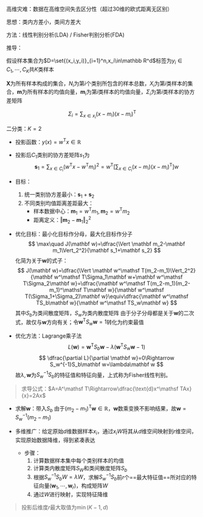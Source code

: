 高维灾难：数据在高维空间失去区分性（超过30维的欧式距离无区别）

思想：类内方差小，类间方差大

方法：线性判别分析(LDA) / Fisher判别分析(FDA)

推导：

假设样本集合为$D=\set{(x_i,y_i)}_{i=1}^n,x_i\in\mathbb R^d$标签为$y_i\in{C_1,\cdots,C_K}$共$K$类样本

$\mathbf X$为所有样本构成的集合，$N_i$为第$i$个类别所包含的样本总数，$X_i$为第$i$类样本的集合，$\mathbf m$为所有样本的均值向量，$\mathbf m_i$为第$i$类样本的均值向量，$\Sigma_i$为第$i$类样本的协方差矩阵

$$
\Sigma_i=\sum_{x\in x_i}(x-m_i)(x-m_i)^\mathsf T
$$

二分类：$K=2$

+ 投影函数：$y(x)=w^\mathsf Tx\in\mathbb R$
+ 投影后$C_1$类别的协方差矩阵$s_1$为
$$
\mathbf s_1=\sum_{x\in C_i}(w^\mathsf Tx-w^\mathsf Tm_i)^2=w^\mathsf T[\sum_{x\in C_i}(x-m_i)(x-m_i)^\mathsf T]w
$$
+ 目标：
	1. 统一类别协方差最小：$\mathbf s_1+\mathbf s_2$
	2. 不同类别均值距离差距最大：
		+ 样本数据中心：$\mathbf m_1=w^\mathsf Tm_1,\mathbf m_2=w^\mathsf Tm_2$
		+ 距离定义：$\Vert \mathbf m_2-\mathbf m_1\Vert_2^2$
+ 优化目标：最小化目标作分母，最大化目标作分子
$$
\max\quad J(\mathbf w)=\dfrac{\Vert \mathbf m_2-\mathbf m_1\Vert_2^2}{\mathbf s_1+\mathbf s_2}
$$
化简为关于$\mathbf w$的式子：
$$
J(\mathbf w)=\dfrac{\Vert \mathbf w^\mathsf T(m_2-m_1)\Vert_2^2}{\mathbf w^\mathsf T\Sigma_1\mathbf w+\mathbf w^\mathsf T\Sigma_2\mathbf w}=\dfrac{\mathbf w^\mathsf T(m_2-m_1)(m_2-m_1)^\mathsf T\mathbf w}{\mathbf w^\mathsf T(\Sigma_1+\Sigma_2)\mathbf w}\equiv\dfrac{\mathbf w^\mathsf TS_b\mathbf w}{\mathbf w^\mathsf TS_w\mathbf w}
$$
其中$S_b$为类间散度矩阵，$S_w$为类内散度矩阵
由于分子分母都是关于$\mathbf w$的二次式，故仅与$\mathbf w$方向有关；令$\mathbf w^\mathsf TS_w\mathbf w=1$转化为约束最值

+ 优化方法：Lagrange乘子法
$$
L(\mathbf w)=\mathbf w^\mathsf TS_b\mathbf w-\lambda(\mathbf w^\mathsf TS_w\mathbf w-1)
$$
$$
\dfrac{\partial L}{\partial \mathbf w}=0\Rightarrow S_w^{-1}S_b\mathbf w=\lambda\mathbf  w
$$
故$\lambda,\mathbf w$为$S_w^{-1}S_b$的特征值和特征向量，上式称为Fisher线性判别。
> 求导公式：$A=A^\mathsf T\Rightarrow\dfrac{\text{d}x^\mathsf TAx}{x}=2Ax$

+ 求解$\mathbf w$：带入$S_b$
由于$(m_2-m_1)^\mathsf T\mathbf w\in\mathbb R$，$\mathbf w$数乘变换不影响结果，故$\mathbf w=S_w^{-1}(m_2-m_1)$

+ 多维推广：给定原始$d$维数据样本$x_i$，通过$x_iW$将其从$d$维空间映射到$r$维空间，实现原始数据降维，得到紧凑表达
	+ 步骤：
		1. 计算数据样本集中每个类别样本的均值
		2. 计算类内散度矩阵$S_W$和类间散度矩阵$S_b$
		3. 根据$S_w^{-1}S_bW=\lambda W$，求解$S_w^{-1}S_b$前$r$个==最大特征值==所对应的特征向量$(\mathbf w_1,\cdots,\mathbf w_r)$，构成矩阵$W$
		4. 通过$W$进行映射，实现特征降维
> 投影后维度$r$最大取值为$\min(K-1,d)$


